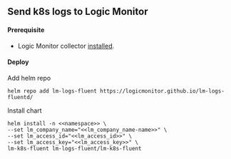 ## Send k8s logs to Logic Monitor

#### Prerequisite
- Logic Monitor collector [installed](https://www.logicmonitor.com/support/monitoring/containers/kubernetes/adding-your-kubernetes-cluster-into-monitoring). 


#### Deploy
Add helm repo

``` console
helm repo add lm-logs-fluent https://logicmonitor.github.io/lm-logs-fluentd/
```

Install chart

``` console
helm install -n <<namespace>> \
--set lm_company_name="<<lm_company_name-name>>" \
--set lm_access_id="<<lm_access_id>>" \
--set lm_access_key="<<lm_access_key>>" \
lm-k8s-fluent lm-logs-fluent/lm-k8s-fluent
```